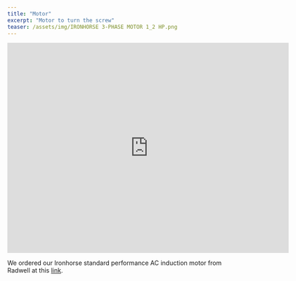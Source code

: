 ```yaml
---
title: "Motor"
excerpt: "Motor to turn the screw"
teaser: /assets/img/IRONHORSE 3-PHASE MOTOR 1_2 HP.png
---
```


<iframe src="https://myhub.autodesk360.com/ue2fc2baa/shares/public/SH512d4QTec90decfa6e26939e81d5a3dc03?mode=embed" width="640" height="480" allowfullscreen="true" webkitallowfullscreen="true" mozallowfullscreen="true"  frameborder="0"></iframe>

We ordered our Ironhorse standard performance AC induction motor from Radwell at this [link](https://www.radwell.com/en-US/Buy/AUTOMATION%20DIRECT/OPTIMATION%20INC/MTR2-P50-3BD18/).
